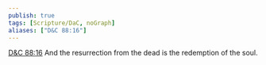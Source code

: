 ```yaml
---
publish: true
tags: [Scripture/DaC, noGraph]
aliases: ["D&C 88:16"]
---
```

[D&C 88:16](https://churchofjesuschrist.org/study/scriptures/dc-testament/dc/88?lang=eng&id=p16#p16) And the resurrection from the dead is the redemption of the soul.
